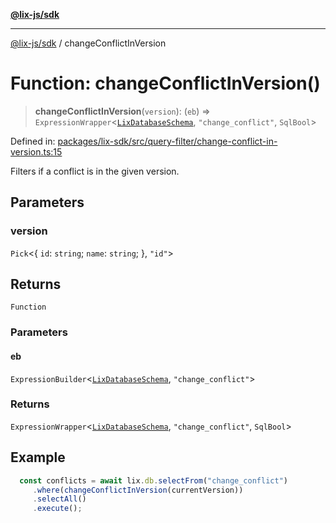 [**@lix-js/sdk**](../README.md)

***

[@lix-js/sdk](../README.md) / changeConflictInVersion

# Function: changeConflictInVersion()

> **changeConflictInVersion**(`version`): (`eb`) => `ExpressionWrapper`\<[`LixDatabaseSchema`](../type-aliases/LixDatabaseSchema.md), `"change_conflict"`, `SqlBool`\>

Defined in: [packages/lix-sdk/src/query-filter/change-conflict-in-version.ts:15](https://github.com/opral/monorepo/blob/e56b872498d48e57574f781e8cd2e240c1f6f0b2/packages/lix-sdk/src/query-filter/change-conflict-in-version.ts#L15)

Filters if a conflict is in the given version.

## Parameters

### version

`Pick`\<\{ `id`: `string`; `name`: `string`; \}, `"id"`\>

## Returns

`Function`

### Parameters

#### eb

`ExpressionBuilder`\<[`LixDatabaseSchema`](../type-aliases/LixDatabaseSchema.md), `"change_conflict"`\>

### Returns

`ExpressionWrapper`\<[`LixDatabaseSchema`](../type-aliases/LixDatabaseSchema.md), `"change_conflict"`, `SqlBool`\>

## Example

```ts
  const conflicts = await lix.db.selectFrom("change_conflict")
     .where(changeConflictInVersion(currentVersion))
     .selectAll()
     .execute();
  ```
